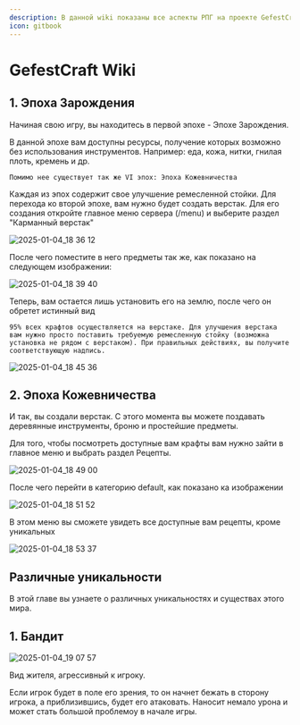 ```yaml
---
description: В данной wiki показаны все аспекты РПГ на проекте GefestCraft
icon: gitbook
---
```


# GefestCraft Wiki



## 1.     Эпоха Зарождения

Начиная свою игру, вы находитесь в первой эпохе - Эпохе Зарождения.

В данной эпохе вам доступны ресурсы, получение которых возможно без использования инструментов.           Например: еда, кожа, нитки, гнилая плоть, кремень и др.

```
Помимо нее существует так же VI эпох: Эпоха Кожевничества

```


 Каждая из эпох содержит свое улучшение ремесленной стойки. Для перехода ко второй эпохе, вам нужно будет создать верстак.
 Для его создания откройте главное меню сервера (/menu) и выберите раздел "Карманный верстак"


![2025-01-04_18 36 12](https://github.com/user-attachments/assets/ea12af68-78ae-4c15-baee-b7d1f819e2ce)
&#x20;


 После чего поместите в него предметы так же, как показано на следующем изображении:


![2025-01-04_18 39 40](https://github.com/user-attachments/assets/47c73d61-1ac7-42da-8191-eb7792661f30)


Теперь, вам остается лишь установить его на землю, после чего он обретет истинный вид
```
95% всех крафтов осуществляется на верстаке. Для улучшения верстака вам нужно просто поставить требуемую ремесленную стойку (возможна установка не рядом с верстаком). При правильных действиях, вы получите соответствующую надпись.
```


![2025-01-04_18 45 36](https://github.com/user-attachments/assets/a9fbd2f9-52da-4222-8ae4-d4fbc6012638)






## 2.     Эпоха Кожевничества

И так, вы создали верстак. С этого момента вы можете поздавать деревянные инструменты, броню и простейшие предметы.


Для того, чтобы посмотреть доступные вам крафты вам нужно зайти в главное меню и выбрать раздел Рецепты.

![2025-01-04_18 49 00](https://github.com/user-attachments/assets/4a7c29b2-2ad9-4ee8-b6ab-70b02a44dc87)

После чего перейти в категорию default, как показано ка изображении

![2025-01-04_18 51 52](https://github.com/user-attachments/assets/25e0fcf1-8566-4503-954b-0d0cbad14a97)

В этом меню вы сможете увидеть все доступные вам рецепты, кроме уникальных

![2025-01-04_18 53 37](https://github.com/user-attachments/assets/86c2a847-ef45-4676-839b-297cd2e0d238)



##    Различные уникальности

В этой главе вы узнаете о различных уникальностях и существах этого мира.

##               1. Бандит  
![2025-01-04_19 07 57](https://github.com/user-attachments/assets/5b1d9422-b245-4036-b69d-68fa5ba6a824)

Вид жителя, агрессивный к игроку.

Если игрок будет в поле его зрения, то он начнет бежать в сторону игрока, а приблизившись, будет его атаковать.
Наносит немало урона и может стать большой проблемоу в начале игры.

